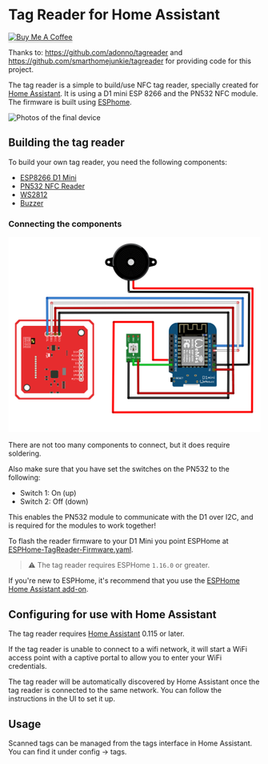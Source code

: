 # Tag Reader for Home Assistant

<a href="https://www.buymeacoffee.com/dreed47.david" target="_blank"><img src="https://www.buymeacoffee.com/assets/img/custom_images/orange_img.png" alt="Buy Me A Coffee" style="height: 41px !important;width: 174px !important;box-shadow: 0px 3px 2px 0px rgba(190, 190, 190, 0.5) !important;-webkit-box-shadow: 0px 3px 2px 0px rgba(190, 190, 190, 0.5) !important;" ></a>

Thanks to: https://github.com/adonno/tagreader and https://github.com/smarthomejunkie/tagreader for providing code for this project.

The tag reader is a simple to build/use NFC tag reader, specially created for [Home Assistant](https://www.home-assistant.io). It is using a D1 mini ESP 8266 and the PN532 NFC module. The firmware is built using [ESPhome](https://www.esphome.io).

![Photos of the final device](media/tagreader-3.png)

## Building the tag reader

To build your own tag reader, you need the following components:

- [ESP8266 D1 Mini](https://s.click.aliexpress.com/e/_d8l72oB)
- [PN532 NFC Reader](https://s.click.aliexpress.com/e/_dZNORIJ)
- [WS2812](https://s.click.aliexpress.com/e/_d82GRqr)
- [Buzzer](https://s.click.aliexpress.com/e/_dZ5F5yj)

### Connecting the components

![Photo of schematics](media/tag_reader_schematics_v3.2.png)

There are not too many components to connect, but it does require soldering.

Also make sure that you have set the switches on the PN532 to the following:

- Switch 1: On (up)
- Switch 2: Off (down)

This enables the PN532 module to communicate with the D1 over I2C, and is required for the modules to work together!

To flash the reader firmware to your D1 Mini you point ESPHome at [ESPHome-TagReader-Firmware.yaml](ESPHome-TagReader-Firmware.yaml).

> :warning: The tag reader requires ESPHome `1.16.0` or greater.

If you're new to ESPHome, it's recommend that you use the [ESPHome Home Assistant add-on](https://esphome.io/guides/getting_started_hassio.html).

## Configuring for use with Home Assistant

The tag reader requires [Home Assistant](https://www.home-assistant.io) 0.115 or later.

If the tag reader is unable to connect to a wifi network, it will start a WiFi access point with a captive portal to allow you to enter your WiFi credentials.

The tag reader will be automatically discovered by Home Assistant once the tag reader is connected to the same network. You can follow the instructions in the UI to set it up.

## Usage

Scanned tags can be managed from the tags interface in Home Assistant. You can find it under config -> tags.
